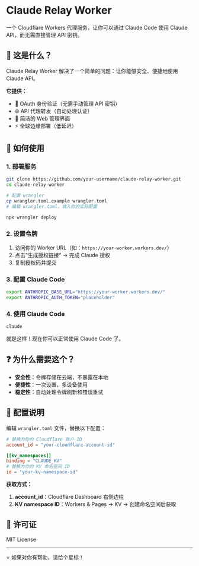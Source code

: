 # Claude Relay Worker

一个 Cloudflare Workers 代理服务，让你可以通过 Claude Code 使用 Claude API，而无需直接管理 API 密钥。

## 🎯 这是什么？

Claude Relay Worker 解决了一个简单的问题：让你能够安全、便捷地使用 Claude API。

**它提供：**
- 🔐 OAuth 身份验证（无需手动管理 API 密钥）
- 🌐 API 代理转发（自动处理认证）
- 📱 简洁的 Web 管理界面
- ⚡ 全球边缘部署（低延迟）

## 🚀 如何使用

### 1. 部署服务

```bash
git clone https://github.com/your-username/claude-relay-worker.git
cd claude-relay-worker

# 配置 wrangler
cp wrangler.toml.example wrangler.toml
# 编辑 wrangler.toml，填入你的实际配置

npx wrangler deploy
```

### 2. 设置令牌

1. 访问你的 Worker URL（如：`https://your-worker.workers.dev/`）
2. 点击"生成授权链接" → 完成 Claude 授权
3. 复制授权码并提交

### 3. 配置 Claude Code

```bash
export ANTHROPIC_BASE_URL="https://your-worker.workers.dev/"
export ANTHROPIC_AUTH_TOKEN="placeholder"
```

### 4. 使用 Claude Code
```bash
claude
```

就是这样！现在你可以正常使用 Claude Code 了。

## ❓ 为什么需要这个？

- **安全性**：令牌存储在云端，不暴露在本地
- **便捷性**：一次设置，多设备使用
- **稳定性**：自动处理令牌刷新和错误重试

## 🔧 配置说明

编辑 `wrangler.toml` 文件，替换以下配置：

```toml
# 替换为你的 Cloudflare 账户 ID
account_id = "your-cloudflare-account-id"

[[kv_namespaces]]
binding = "CLAUDE_KV"
# 替换为你的 KV 命名空间 ID
id = "your-kv-namespace-id"
```

**获取方式：**
1. **account_id**：Cloudflare Dashboard 右侧边栏
2. **KV namespace ID**：Workers & Pages → KV → 创建命名空间后获取

## 📝 许可证

MIT License

---

⭐ 如果对你有帮助，请给个星标！
